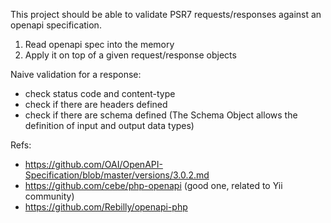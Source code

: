 This project should be able to validate PSR7 requests/responses against an openapi specification.

1. Read openapi spec into the memory
2. Apply it on top of a given request/response objects

Naive validation for a response:
- check status code and content-type
- check if there are headers defined
- check if there are schema defined (The Schema Object allows the definition of input and output data types)

Refs:
- https://github.com/OAI/OpenAPI-Specification/blob/master/versions/3.0.2.md
- https://github.com/cebe/php-openapi (good one, related to Yii community)
- https://github.com/Rebilly/openapi-php


